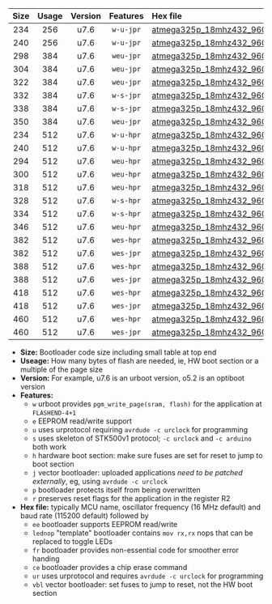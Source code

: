 |Size|Usage|Version|Features|Hex file|
|:-:|:-:|:-:|:-:|:--|
|234|256|u7.6|`w-u-jpr`|[atmega325p_18mhz432_9600bps_ur_vbl.hex](https://raw.githubusercontent.com/stefanrueger/urboot/main/atmega325p_18mhz432_9600bps_ur_vbl.hex)|
|240|256|u7.6|`w-u-jpr`|[atmega325p_18mhz432_9600bps_lednop_ur_vbl.hex](https://raw.githubusercontent.com/stefanrueger/urboot/main/atmega325p_18mhz432_9600bps_lednop_ur_vbl.hex)|
|298|384|u7.6|`weu-jpr`|[atmega325p_18mhz432_9600bps_ee_ur_vbl.hex](https://raw.githubusercontent.com/stefanrueger/urboot/main/atmega325p_18mhz432_9600bps_ee_ur_vbl.hex)|
|304|384|u7.6|`weu-jpr`|[atmega325p_18mhz432_9600bps_ee_lednop_ur_vbl.hex](https://raw.githubusercontent.com/stefanrueger/urboot/main/atmega325p_18mhz432_9600bps_ee_lednop_ur_vbl.hex)|
|322|384|u7.6|`weu-jpr`|[atmega325p_18mhz432_9600bps_ee_lednop_fr_ur_vbl.hex](https://raw.githubusercontent.com/stefanrueger/urboot/main/atmega325p_18mhz432_9600bps_ee_lednop_fr_ur_vbl.hex)|
|332|384|u7.6|`w-s-jpr`|[atmega325p_18mhz432_9600bps_vbl.hex](https://raw.githubusercontent.com/stefanrueger/urboot/main/atmega325p_18mhz432_9600bps_vbl.hex)|
|338|384|u7.6|`w-s-jpr`|[atmega325p_18mhz432_9600bps_lednop_vbl.hex](https://raw.githubusercontent.com/stefanrueger/urboot/main/atmega325p_18mhz432_9600bps_lednop_vbl.hex)|
|350|384|u7.6|`weu-jpr`|[atmega325p_18mhz432_9600bps_ee_lednop_fr_ce_ur_vbl.hex](https://raw.githubusercontent.com/stefanrueger/urboot/main/atmega325p_18mhz432_9600bps_ee_lednop_fr_ce_ur_vbl.hex)|
|234|512|u7.6|`w-u-hpr`|[atmega325p_18mhz432_9600bps_ur.hex](https://raw.githubusercontent.com/stefanrueger/urboot/main/atmega325p_18mhz432_9600bps_ur.hex)|
|240|512|u7.6|`w-u-hpr`|[atmega325p_18mhz432_9600bps_lednop_ur.hex](https://raw.githubusercontent.com/stefanrueger/urboot/main/atmega325p_18mhz432_9600bps_lednop_ur.hex)|
|294|512|u7.6|`weu-hpr`|[atmega325p_18mhz432_9600bps_ee_ur.hex](https://raw.githubusercontent.com/stefanrueger/urboot/main/atmega325p_18mhz432_9600bps_ee_ur.hex)|
|300|512|u7.6|`weu-hpr`|[atmega325p_18mhz432_9600bps_ee_lednop_ur.hex](https://raw.githubusercontent.com/stefanrueger/urboot/main/atmega325p_18mhz432_9600bps_ee_lednop_ur.hex)|
|318|512|u7.6|`weu-hpr`|[atmega325p_18mhz432_9600bps_ee_lednop_fr_ur.hex](https://raw.githubusercontent.com/stefanrueger/urboot/main/atmega325p_18mhz432_9600bps_ee_lednop_fr_ur.hex)|
|328|512|u7.6|`w-s-hpr`|[atmega325p_18mhz432_9600bps.hex](https://raw.githubusercontent.com/stefanrueger/urboot/main/atmega325p_18mhz432_9600bps.hex)|
|334|512|u7.6|`w-s-hpr`|[atmega325p_18mhz432_9600bps_lednop.hex](https://raw.githubusercontent.com/stefanrueger/urboot/main/atmega325p_18mhz432_9600bps_lednop.hex)|
|346|512|u7.6|`weu-hpr`|[atmega325p_18mhz432_9600bps_ee_lednop_fr_ce_ur.hex](https://raw.githubusercontent.com/stefanrueger/urboot/main/atmega325p_18mhz432_9600bps_ee_lednop_fr_ce_ur.hex)|
|382|512|u7.6|`wes-hpr`|[atmega325p_18mhz432_9600bps_ee.hex](https://raw.githubusercontent.com/stefanrueger/urboot/main/atmega325p_18mhz432_9600bps_ee.hex)|
|382|512|u7.6|`wes-jpr`|[atmega325p_18mhz432_9600bps_ee_vbl.hex](https://raw.githubusercontent.com/stefanrueger/urboot/main/atmega325p_18mhz432_9600bps_ee_vbl.hex)|
|388|512|u7.6|`wes-hpr`|[atmega325p_18mhz432_9600bps_ee_lednop.hex](https://raw.githubusercontent.com/stefanrueger/urboot/main/atmega325p_18mhz432_9600bps_ee_lednop.hex)|
|388|512|u7.6|`wes-jpr`|[atmega325p_18mhz432_9600bps_ee_lednop_vbl.hex](https://raw.githubusercontent.com/stefanrueger/urboot/main/atmega325p_18mhz432_9600bps_ee_lednop_vbl.hex)|
|418|512|u7.6|`wes-hpr`|[atmega325p_18mhz432_9600bps_ee_lednop_fr.hex](https://raw.githubusercontent.com/stefanrueger/urboot/main/atmega325p_18mhz432_9600bps_ee_lednop_fr.hex)|
|418|512|u7.6|`wes-jpr`|[atmega325p_18mhz432_9600bps_ee_lednop_fr_vbl.hex](https://raw.githubusercontent.com/stefanrueger/urboot/main/atmega325p_18mhz432_9600bps_ee_lednop_fr_vbl.hex)|
|460|512|u7.6|`wes-hpr`|[atmega325p_18mhz432_9600bps_ee_lednop_fr_ce.hex](https://raw.githubusercontent.com/stefanrueger/urboot/main/atmega325p_18mhz432_9600bps_ee_lednop_fr_ce.hex)|
|460|512|u7.6|`wes-jpr`|[atmega325p_18mhz432_9600bps_ee_lednop_fr_ce_vbl.hex](https://raw.githubusercontent.com/stefanrueger/urboot/main/atmega325p_18mhz432_9600bps_ee_lednop_fr_ce_vbl.hex)|

- **Size:** Bootloader code size including small table at top end
- **Useage:** How many bytes of flash are needed, ie, HW boot section or a multiple of the page size
- **Version:** For example, u7.6 is an urboot version, o5.2 is an optiboot version
- **Features:**
  + `w` urboot provides `pgm_write_page(sram, flash)` for the application at `FLASHEND-4+1`
  + `e` EEPROM read/write support
  + `u` uses urprotocol requiring `avrdude -c urclock` for programming
  + `s` uses skeleton of STK500v1 protocol; `-c urclock` and `-c arduino` both work
  + `h` hardware boot section: make sure fuses are set for reset to jump to boot section
  + `j` vector bootloader: uploaded applications *need to be patched externally*, eg, using `avrdude -c urclock`
  + `p` bootloader protects itself from being overwritten
  + `r` preserves reset flags for the application in the register R2
- **Hex file:** typically MCU name, oscillator frequency (16 MHz default) and baud rate (115200 default) followed by
  + `ee` bootloader supports EEPROM read/write
  + `lednop` "template" bootloader contains `mov rx,rx` nops that can be replaced to toggle LEDs
  + `fr` bootloader provides non-essential code for smoother error handing
  + `ce` bootloader provides a chip erase command
  + `ur` uses urprotocol and requires `avrdude -c urclock` for programming
  + `vbl` vector bootloader: set fuses to jump to reset, not the HW boot section
